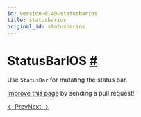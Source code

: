 ```yaml
---
id: version-0.49-statusbarios
title: statusbarios
original_id: statusbarios
---
```

<a id="content"></a><h1><a class="anchor" name="statusbarios"></a>StatusBarIOS <a class="hash-link" href="docs/statusbarios.html#statusbarios">#</a></h1><div><div><p>Use <code>StatusBar</code> for mutating the status bar.</p></div></div><p class="edit-page-block"><a target="_blank" href="https://github.com/facebook/react-native/blob/master/Libraries/Components/StatusBar/StatusBarIOS.ios.js">Improve this page</a> by sending a pull request!</p><div class="docs-prevnext"><a class="docs-prev" href="docs/share.html#content">← Prev</a><a class="docs-next" href="docs/stylesheet.html#content">Next →</a></div>